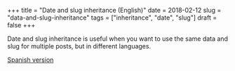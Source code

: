 +++
title = "Date and slug inheritance (English)"
date = 2018-02-12
slug = "data-and-slug-inheritance"
tags = ["inheritance", "date", "slug"]
draft = false
+++

Date and slug inheritance is useful when you want to use the same data
and slug for multiple posts, but in different languages.

[Spanish version](/posts/es/data-and-slug-inheritance)
